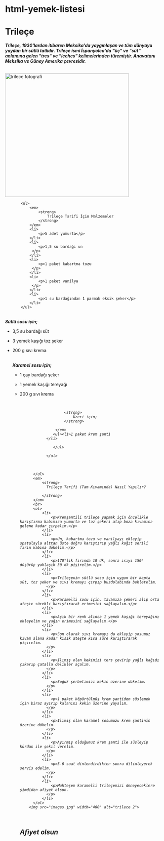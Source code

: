# html-yemek-listesi

<!DOCTYPE html>
<html lang="tr">
<head>
    <meta charset="UTF-8">
    <meta http-equiv="X-UA-Compatible" content="IE=edge">
    <meta name="viewport" content="width=device-width, initial-scale=1.0">
    <title>Trileçe Tarifi</title>
</head>
<body>
    <!-- Navbar Start -->
    <h1>Trileçe</h1>
    <p> <em>
        <strong>Trileçe, 1930'lardan itibaren Meksika'da yaygınlaşan ve tüm dünyaya yayılan bir sütlü tatlıdır.
        Trileçe ismi İspanyolca'da "üç" ve "süt" anlamına gelen "tres" ve "leches" kelimelerinden türemiştir.
         Anavatanı Meksika ve Güney Amerika çevresidir.</strong>
        </em> 
           </p>
           <br>
           <img src="img.jpg" alt="trilece fotografi" width="400"> 
           <br>

           <ul> 
               <em>
                   <strong>
                       Trileçe Tarifi İçin Malzemeler
                   </strong>
               </em>
               <li>
                   <p>5 adet yumurta</p>
               </li>
               <li>
                   <p>1,5 su bardağı un
                </p>
               </li>
               <li>
                   <p>1 paket kabartma tozu
                </p>
               </li>
               <li>
                   <p>1 paket vanilya
                </p>
               </li>
               <li>
                   <p>1 su bardağından 1 parmak eksik şeker</p>
               </li>
           </ul>
<br>
           <em>
               <strong>
                Sütlü sosu için;
               </strong>
           </em>
          <ul>
              <li>
                  <p>3,5 su bardağı süt
                </p>
              </li>
              <li>
                  <p>3 yemek kaşığı toz şeker
              </p>
              </li>
              <li>
                  <p>200 g sıvı krema
                </p>
              </li>
<br>
              <em>
  <strong>Karamel sosu için;</strong>
                </em>
                <ul>
                    <li>
                        <p>1 çay bardağı şeker
                        </p>
                    </li>
                    <li>
                        <p>1 yemek kaşığı tereyağı
                        </p>
                    </li>
                    <li>
                        <p>200 g sıvı krema
                        </p>
                    </li> 
                    
<br>
                    <em>
                    
                        <strong>
                            Üzeri için;
                        </strong>
                        
                    </em>
                   <ul><li>1 paket krem şanti
                </li>

                   </ul> 

                </ul>
                
<br>
            

          </ul>
          <em>
              <strong>
                Trileçe Tarifi (Tam Kıvamında) Nasıl Yapılır?

              </strong>
          </em>
          <br>
          <ol>
              <li>
                  <p>Kremşantili trileçe yapmak için öncelikle karıştırma kabımıza yumurta ve toz şekeri alıp boza kıvamına gelene kadar çırpalım.</p>
              </li>
              <li>
                  <p>Un, kabartma tozu ve vanilyayı ekleyip spatulayla alttan üste doğru karıştırıp yağlı kağıt serili fırın kabına dökelim.</p>
              </li>
              <li>
                  <p>170°lik fırında 10 dk, sonra ısıyı 150° düşürüp yaklaşık 30 dk pişirelim.</p>
              </li>
              <li>
                  <p>Trileçenin sütlü sosu için uygun bir kapta süt, toz şeker ve sıvı kremayı çırpıp buzdolabında bekletelim.
                </p>
              </li>
              <li>
                  <p>Karamelli sosu için, tavamıza şekeri alıp orta ateşte sürekli karıştırarak erimesini sağlayalım.</p>
              </li>
              <li>
                  <p>Açık bir renk alınca 1 yemek kaşığı tereyağını ekleyelim ve yağın erimesini sağlayalım.</p>
              </li>
              <li>
                  <p>Son olarak sıvı kremayı da ekleyip sosumuz kıvam alana kadar kısık ateşte kısa süre karıştırarak pişirelim.
                </p>
              </li>
              <li>
                  <p>Ilımış olan kekimizi ters çevirip yağlı kağıdı çıkarıp çatalla delikler açalım.
                </p>
              </li>
              <li>
                  <p>Soğuk şerbetimizi kekin üzerine dökelim.
                </p>
              </li>
              <li>
                  <p>1 paket köpürtülmüş krem şantiden süslemek için biraz ayırıp kalanını kekin üzerine yayalım.
                </p>
              </li>
              <li>
                  <p>Ilımış olan karamel sosumuzu krem şantinin üzerine dökelim.
                </p>
              </li>
              <li>
                  <p>Ayırmış olduğumuz krem şanti ile süsleyip kürdan ile şekil verelim.
                </p>
              </li>
              <li>
                  <p>5-6 saat dinlendirdikten sonra dilimleyerek servis edelim.
                </p>
              </li>
              <li>
                  <p>Muhteşem karamelli trileçemizi deneyeceklere şimdiden afiyet olsun.
                </p>
              </li>
          </ol>
        <img src="images.jpg" width="400" alt="trilece 2"> 
<br>

<em>
    <strong>
        <h2>Afiyet olsun</h2>
    </strong>
</em>
    <!-- Navbar End -->
</body>
</html>
